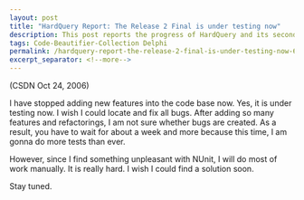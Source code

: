 ```yaml
---
layout: post
title: "HardQuery Report: The Release 2 Final is under testing now"
description: This post reports the progress of HardQuery and its second release.
tags: Code-Beautifier-Collection Delphi
permalink: /hardquery-report-the-release-2-final-is-under-testing-now-6874698912d7
excerpt_separator: <!--more-->
---
```

(CSDN Oct 24, 2006)

I have stopped adding new features into the code base now. Yes, it is under testing now. I wish I could locate and fix all bugs. After adding so many features and refactorings, I am not sure whether bugs are created. As a result, you have to wait for about a week and more because this time, I am gonna do more tests than ever.

However, since I find something unpleasant with NUnit, I will do most of work manually. It is really hard. I wish I could find a solution soon.

Stay tuned.
<!--more-->